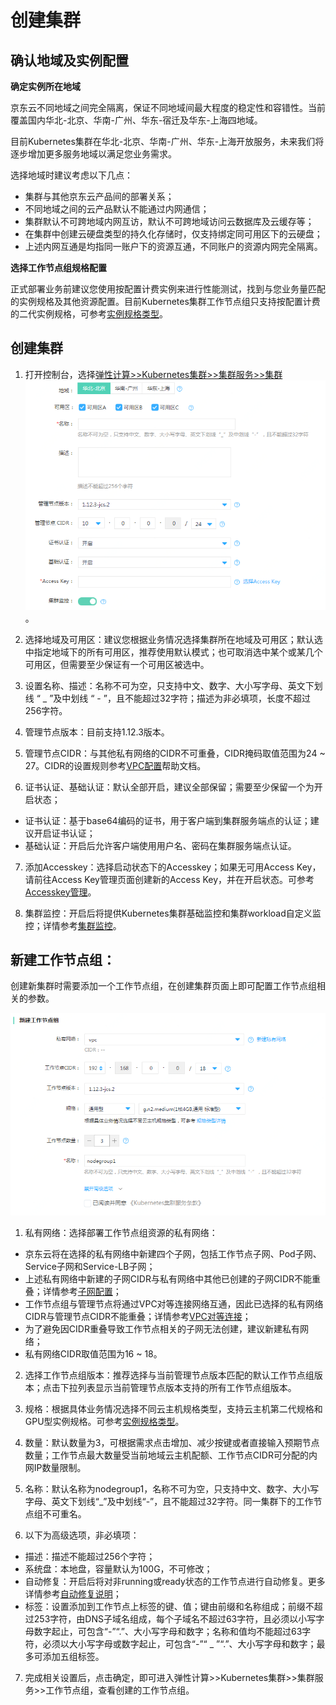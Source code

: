 # 创建集群

## 确认地域及实例配置
**确定实例所在地域**

京东云不同地域之间完全隔离，保证不同地域间最大程度的稳定性和容错性。当前覆盖国内华北-北京、华南-广州、华东-宿迁及华东-上海四地域。

目前Kubernetes集群在华北-北京、华南-广州、华东-上海开放服务，未来我们将逐步增加更多服务地域以满足您业务需求。

选择地域时建议考虑以下几点：

 - 集群与其他京东云产品间的部署关系；
 - 不同地域之间的云产品默认不能通过内网通信；
 - 集群默认不可跨地域内网互访，默认不可跨地域访问云数据库及云缓存等；
 - 在集群中创建云硬盘类型的持久化存储时，仅支持绑定同可用区下的云硬盘；      
 - 上述内网互通是均指同一账户下的资源互通，不同账户的资源内网完全隔离。

**选择工作节点组规格配置**

正式部署业务前建议您使用按配置计费实例来进行性能测试，找到与您业务量匹配的实例规格及其他资源配置。目前Kubernetes集群工作节点组只支持按配置计费的二代实例规格，可参考[实例规格类型](https://docs.jdcloud.com/cn/virtual-machines/instance-type-family)。

## 创建集群

 1. 打开控制台，选择[弹性计算>>Kubernetes集群>>集群服务>>集群](https://cns-console.jdcloud.com/host/kubernetes/list)   
 ![新建集群](../../../../image/Elastic-Compute/JCS-for-Kubernetes/新建Kubernetes集群集群信息.png)。  
 2. 选择地域及可用区：建议您根据业务情况选择集群所在地域及可用区；默认选中指定地域下的所有可用区，推荐使用默认模式；也可取消选中某个或某几个可用区，但需要至少保证有一个可用区被选中。

 3. 设置名称、描述：名称不可为空，只支持中文、数字、大小写字母、英文下划线 “ _ ”及中划线 “ - ”，且不能超过32字符；描述为非必填项，长度不超过256字符。

 4. 管理节点版本：目前支持1.12.3版本。

 5. 管理节点CIDR：与其他私有网络的CIDR不可重叠，CIDR掩码取值范围为24 ~ 27。CIDR的设置规则参考[VPC配置](https://docs.jdcloud.com/cn/virtual-private-cloud/vpc-configuration)帮助文档。

 6. 证书认证、基础认证：默认全部开启，建议全部保留；需要至少保留一个为开启状态；
  * 证书认证：基于base64编码的证书，用于客户端到集群服务端点的认证；建议开启证书认证；
  * 基础认证：开启后允许客户端使用用户名、密码在集群服务端点认证。

 7. 添加Accesskey：选择启动状态下的Accesskey；如果无可用Access Key，请前往Access Key管理页面创建新的Access Key，并在开启状态。可参考[Accesskey管理](https://docs.jdcloud.com/cn/account-management/accesskey-management)。

 8. 集群监控：开启后将提供Kubernetes集群基础监控和集群workload自定义监控；详情参考[集群监控](https://docs.jdcloud.com/cn/jcs-for-kubernetes/cluster-monitor)。

## 新建工作节点组：  

创建新集群时需要添加一个工作节点组，在创建集群页面上即可配置工作节点组相关的参数。

 ![新建集群增加工作节点组](../../../../image/Elastic-Compute/JCS-for-Kubernetes/新建Kubernetes集群工作节点组.png) 

1. 私有网络：选择部署工作节点组资源的私有网络：
  * 京东云将在选择的私有网络中新建四个子网，包括工作节点子网、Pod子网、Service子网和Service-LB子网；
  * 上述私有网络中新建的子网CIDR与私有网络中其他已创建的子网CIDR不能重叠；详情参考[子网配置](https://docs.jdcloud.com/cn/virtual-private-cloud/subnet-configuration)；
  * 工作节点组与管理节点将通过VPC对等连接网络互通，因此已选择的私有网络CIDR与管理节点CIDR不能重叠；详情参考[VPC对等连接](https://docs.jdcloud.com/cn/virtual-private-cloud/vpc-peering-configuration)；
  * 为了避免因CIDR重叠导致工作节点相关的子网无法创建，建议新建私有网络；
  * 私有网络CIDR取值范围为16 ~ 18。

2. 选择工作节点组版本：推荐选择与当前管理节点版本匹配的默认工作节点组版本；点击下拉列表显示当前管理节点版本支持的所有工作节点组版本。

3. 规格：根据具体业务情况选择不同云主机规格类型，支持云主机第二代规格和GPU型实例规格。可参考[实例规格类型](https://docs.jdcloud.com/cn/virtual-machines/instance-type-family)。

4. 数量：默认数量为3，可根据需求点击增加、减少按键或者直接输入预期节点数量；工作节点最大数量受当前地域云主机配额、工作节点CIDR可分配的内网IP数量限制。

5. 名称：默认名称为nodegroup1，名称不可为空，只支持中文、数字、大小写字母、英文下划线“_”及中划线“-”，且不能超过32字符。同一集群下的工作节点组不可重名。

6.  以下为高级选项，非必填项：  
  * 描述：描述不能超过256个字符；
  * 系统盘：本地盘，容量默认为100G，不可修改；
  * 自动修复：开启后将对非running或ready状态的工作节点进行自动修复。更多详情参考[自动修复说明](https://docs.jdcloud.com/cn/jcs-for-kubernetes/auto-repair)； 
  * 标签：设置添加到工作节点上标签的键、值；键由前缀和名称组成；前缀不超过253字符，由DNS子域名组成，每个子域名不超过63字符，且必须以小写字母数字起止，可包含“-”“.”、大小写字母和数字；名称和值均不能超过63字符，必须以大小写字母或数字起止，可包含“-”“ _ ”“.”、大小写字母和数字；最多可添加五组标签。

7. 完成相关设置后，点击确定，即可进入弹性计算>>Kubernetes集群>>集群服务>>工作节点组，查看创建的工作节点组。

